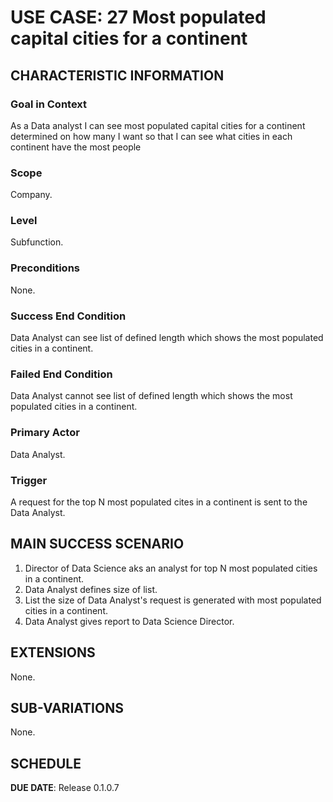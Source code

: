 # USE CASE: 27 Most populated capital cities for a continent

## CHARACTERISTIC INFORMATION

### Goal in Context

As a Data analyst I can see most populated capital cities for a continent determined on how many I want so that I can see what cities in each continent have the most people

### Scope

Company.

### Level

Subfunction.

### Preconditions

None.

### Success End Condition

Data Analyst can see list of defined length which shows the most populated cities in a continent.

### Failed End Condition

Data Analyst cannot see list of defined length which shows the most populated cities in a continent.

### Primary Actor

Data Analyst.

### Trigger

A request for the top N most populated cites in a continent is sent to the Data Analyst.

## MAIN SUCCESS SCENARIO

1. Director of Data Science aks an analyst for top N most populated cities in a continent.
2. Data Analyst defines size of list.
3. List the size of Data Analyst's request is generated with most populated cities in a continent.
4. Data Analyst gives report to Data Science Director.

## EXTENSIONS

None.

## SUB-VARIATIONS

None.

## SCHEDULE

**DUE DATE**: Release 0.1.0.7
